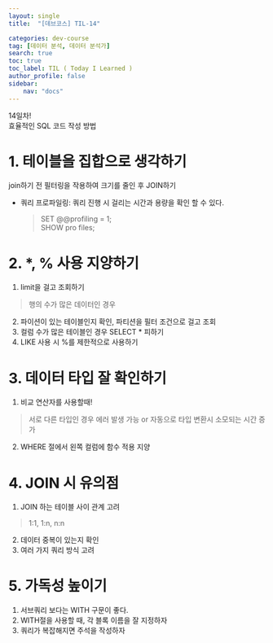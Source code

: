 ```yaml
---
layout: single
title:  "[데브코스] TIL-14"

categories: dev-course
tag: [데이터 분석, 데이터 분석가]
search: true
toc: true
toc_label: TIL ( Today I Learned )
author_profile: false
sidebar:
    nav: "docs"
---
```

14일차!  
효율적인 SQL 코드 작성 방법

# 1. 테이블을 집합으로 생각하기
join하기 전 필터링을 작용하여 크기를 줄인 후 JOIN하기

- 쿼리 프로파일링: 쿼리 진행 시 걸리는 시간과 용량을 확인 할 수 있다.
    > SET @@profiling = 1;  
    > SHOW pro files;

# 2. *, % 사용 지양하기
1. limit을 걸고 조회하기
> 행의 수가 많은 데이터인 경우
2. 파이션이 있는 테이블인지 확인, 파티션을 필터 조건으로 걸고 조회
3. 컬럼 수가 많은 테이블인 경우 SELECT * 피하기
4. LIKE 사용 시 %를 제한적으로 사용하기

# 3. 데이터 타입 잘 확인하기
1. 비교 연산자를 사용할때!
> 서로 다른 타입인 경우 에러 발생 가능 or 자동으로 타입 변환시 소모되는 시간 증가
2. WHERE 절에서 왼쪽 컬럼에 함수 적용 지양

# 4. JOIN 시 유의점
1. JOIN 하는 테이블 사이 관계 고려
> 1:1, 1:n, n:n
2. 데이터 중복이 있는지 확인
3. 여러 가지 쿼리 방식 고려

# 5. 가독성 높이기
1. 서브쿼리 보다는 WITH 구문이 좋다.
2. WITH절을 사용할 때, 각 블록 이름을 잘 지정하자
3. 쿼리가 복잡해지면 주석을 작성하자
